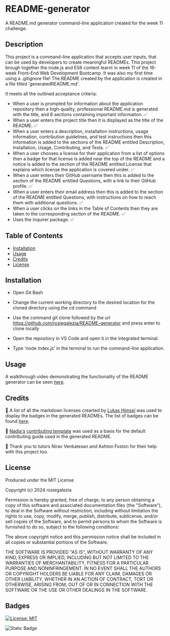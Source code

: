 # README-generator
A README.md generator command-line application created for the week 11 challenge.

## Description

This project is a command-line application that accepts user inputs, that can be used by developers to create meaningful READMEs. This project brough together the node.js and ES6 content learnt in week 11 of the 16-week Front-End Web Development Bootcamp. It was also my first time using a .gitignore file! The README created by the application is created in a file titled 'generatedREADME.md'.

It meets all the outlined acceptance criteria:
 * When a user is prompted for information about the application repository then a high-quality, professional README.md is generated with the title, and 8 sections containing important information. ✅
 * When a user enters the project title then it is displayed as the title of the README. ✅
 * When a user enters a description, installation instructions, usage information, contribution guidelines, and test instructions then this information is added to the sections of the README entitled Description, Installation, Usage, Contributing, and Tests. ✅
 * When a user chooses a license for their application from a list of options then a badge for that license is added near the top of the README and a notice is added to the section of the README entitled License that explains which license the application is covered under. ✅
 * When a user enters their GitHub username then this is added to the section of the README entitled Questions, with a link to their GitHub profile. ✅
 * When a user enters their email address then this is added to the section of the README entitled Questions, with instructions on how to reach them with additional questions. ✅
 * When a user clicks on the links in the Table of Contents then they are taken to the corresponding section of the README. ✅
 * Uses the inquirer package. ✅

## Table of Contents

- [Installation](#installation)
- [Usage](#usage)
- [Credits](#credits)
- [License](#license)

## Installation

* Open Git Bash

* Change the current working directory to the desired location for the cloned directory using the cd command

* Use the command git clone followed by the url https://github.com/rosiegalezia/README-generator and press enter to clone locally

* Open the repository in VS Code and open it in the integrated terminal.

* Type 'node index.js' in the terminal to run the command-line application.

## Usage

A walkthrough video demonstrating the functionality of the README generator can be seen [here](https://www.loom.com/share/a79c6446f72a4dedba73ea11655c0234?sid=b49307e5-33f7-4876-a271-5d3b2c6d7578).

## Credits

👏 A list of all the markdown licenses crearted by [Lukas Himsel](https://gist.github.com/lukas-h) was used to display the badges in the generated READMEs. The list of badges can be found [here](https://gist.github.com/lukas-h/2a5d00690736b4c3a7ba).

👏 [Nadia's](https://github.com/nayafia) [contributing template](https://github.com/nayafia/contributing-template/blob/master/CONTRIBUTING-template.md) was used as a basis for the default contributing guide used in the generated README.

👏 Thank you to tutors Nirav Venkatesan and Ashton Foston for their help with this project too.

## License

Produced under the MIT License

Copyright (c) 2024 rosiegalezia

Permission is hereby granted, free of charge, to any person obtaining a copy
of this software and associated documentation files (the "Software"), to deal
in the Software without restriction, including without limitation the rights
to use, copy, modify, merge, publish, distribute, sublicense, and/or sell
copies of the Software, and to permit persons to whom the Software is
furnished to do so, subject to the following conditions:

The above copyright notice and this permission notice shall be included in all
copies or substantial portions of the Software.

THE SOFTWARE IS PROVIDED "AS IS", WITHOUT WARRANTY OF ANY KIND, EXPRESS OR
IMPLIED, INCLUDING BUT NOT LIMITED TO THE WARRANTIES OF MERCHANTABILITY,
FITNESS FOR A PARTICULAR PURPOSE AND NONINFRINGEMENT. IN NO EVENT SHALL THE
AUTHORS OR COPYRIGHT HOLDERS BE LIABLE FOR ANY CLAIM, DAMAGES OR OTHER
LIABILITY, WHETHER IN AN ACTION OF CONTRACT, TORT OR OTHERWISE, ARISING FROM,
OUT OF OR IN CONNECTION WITH THE SOFTWARE OR THE USE OR OTHER DEALINGS IN THE
SOFTWARE.

## Badges

[![License: MIT](https://img.shields.io/badge/License-MIT-yellow.svg)](https://opensource.org/licenses/MIT)

![Static Badge](https://img.shields.io/badge/project-complete-brightgreen)